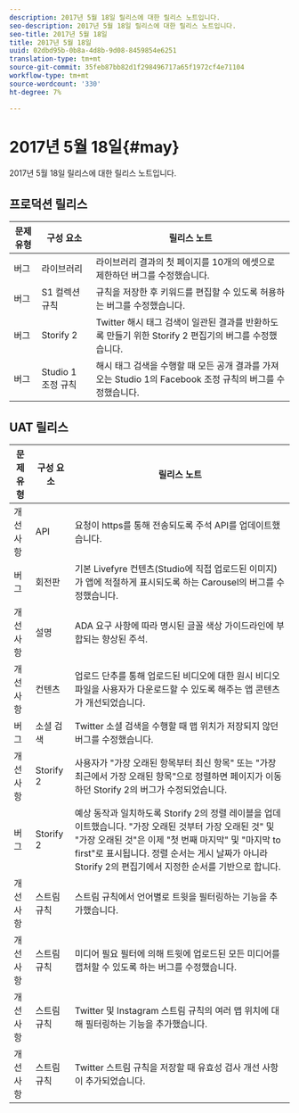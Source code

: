 ```yaml
---
description: 2017년 5월 18일 릴리스에 대한 릴리스 노트입니다.
seo-description: 2017년 5월 18일 릴리스에 대한 릴리스 노트입니다.
seo-title: 2017년 5월 18일
title: 2017년 5월 18일
uuid: 02dbd95b-0b8a-4d8b-9d08-8459854e6251
translation-type: tm+mt
source-git-commit: 35feb87bb82d1f298496717a65f1972cf4e71104
workflow-type: tm+mt
source-wordcount: '330'
ht-degree: 7%

---
```



# 2017년 5월 18일{#may}

2017년 5월 18일 릴리스에 대한 릴리스 노트입니다.

## 프로덕션 릴리스

| **문제 유형** | **구성 요소** | **릴리스 노트** |
|---|---|---|
| 버그 | 라이브러리 | 라이브러리 결과의 첫 페이지를 10개의 에셋으로 제한하던 버그를 수정했습니다. |
| 버그 | S1 컬렉션 규칙 | 규칙을 저장한 후 키워드를 편집할 수 있도록 허용하는 버그를 수정했습니다. |
| 버그 | Storify 2 | Twitter 해시 태그 검색이 일관된 결과를 반환하도록 만들기 위한 Storify 2 편집기의 버그를 수정했습니다. |
| 버그 | Studio 1 조정 규칙 | 해시 태그 검색을 수행할 때 모든 공개 결과를 가져오는 Studio 1의 Facebook 조정 규칙의 버그를 수정했습니다. |

## UAT 릴리스

| **문제 유형** | **구성 요소** | **릴리스 노트** |
|---|---|---|
| 개선 사항 | API | 요청이 https를 통해 전송되도록 주석 API를 업데이트했습니다. |
| 버그 | 회전판 | 기본 Livefyre 컨텐츠(Studio에 직접 업로드된 이미지)가 앱에 적절하게 표시되도록 하는 Carousel의 버그를 수정했습니다. |
| 개선 사항 | 설명 | ADA 요구 사항에 따라 명시된 글꼴 색상 가이드라인에 부합되는 향상된 주석. |
| 개선 사항 | 컨텐츠 | 업로드 단추를 통해 업로드된 비디오에 대한 원시 비디오 파일을 사용자가 다운로드할 수 있도록 해주는 앱 콘텐츠가 개선되었습니다. |
| 버그 | 소셜 검색 | Twitter 소셜 검색을 수행할 때 맵 위치가 저장되지 않던 버그를 수정했습니다. |
| 개선 사항 | Storify 2 | 사용자가 &quot;가장 오래된 항목부터 최신 항목&quot; 또는 &quot;가장 최근에서 가장 오래된 항목&quot;으로 정렬하면 페이지가 이동하던 Storify 2의 버그가 수정되었습니다. |
| 버그 | Storify 2 | 예상 동작과 일치하도록 Storify 2의 정렬 레이블을 업데이트했습니다. &quot;가장 오래된 것부터 가장 오래된 것&quot; 및 &quot;가장 오래된 것&quot;은 이제 &quot;첫 번째 마지막&quot; 및 &quot;마지막 to first&quot;로 표시됩니다. 정렬 순서는 게시 날짜가 아니라 Storify 2의 편집기에서 지정한 순서를 기반으로 합니다. |
| 개선 사항 | 스트림 규칙 | 스트림 규칙에서 언어별로 트윗을 필터링하는 기능을 추가했습니다. |
| 개선 사항 | 스트림 규칙 | 미디어 필요 필터에 의해 트윗에 업로드된 모든 미디어를 캡처할 수 있도록 하는 버그를 수정했습니다. |
| 개선 사항 | 스트림 규칙 | Twitter 및 Instagram 스트림 규칙의 여러 맵 위치에 대해 필터링하는 기능을 추가했습니다. |
| 개선 사항 | 스트림 규칙 | Twitter 스트림 규칙을 저장할 때 유효성 검사 개선 사항이 추가되었습니다. |

